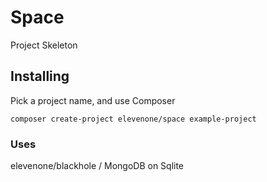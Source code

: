# Space
Project Skeleton


## Installing 

Pick a project name, and use Composer

    composer create-project elevenone/space example-project


### Uses
elevenone/blackhole / MongoDB on Sqlite